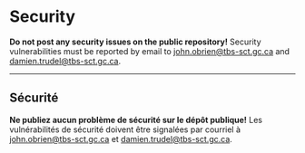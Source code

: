 # Security

**Do not post any security issues on the public repository!** Security vulnerabilities must be reported by email to [john.obrien@tbs-sct.gc.ca](mailto:john.obrien@tbs-sct.gc.ca) and [damien.trudel@tbs-sct.gc.ca](mailto:damien.trudel@tbs-sct.gc.ca).

______________________

## Sécurité

**Ne publiez aucun problème de sécurité sur le dépôt publique!** Les vulnérabilités de sécurité doivent être signalées par courriel à [john.obrien@tbs-sct.gc.ca](mailto:john.obrien@tbs-sct.gc.ca) et [damien.trudel@tbs-sct.gc.ca](mailto:damien.trudel@tbs-sct.gc.ca).
